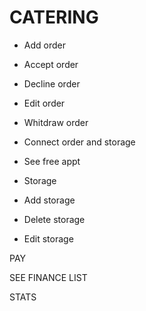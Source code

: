 # CATERING


* Add order
* Accept order
* Decline order
* Edit order
* Whitdraw order

* Connect order and storage
* See free appt

* Storage
* Add storage
* Delete storage
* Edit storage

PAY

SEE FINANCE LIST

STATS



